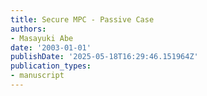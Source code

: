 ```yaml
---
title: Secure MPC - Passive Case
authors:
- Masayuki Abe
date: '2003-01-01'
publishDate: '2025-05-18T16:29:46.151964Z'
publication_types:
- manuscript
---
```

